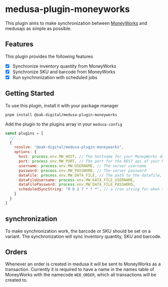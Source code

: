 # medusa-plugin-moneyworks

This plugin aims to make synchronization between [MoneyWorks](https://www.cognito.co.nz/) and medusajs as simple as possible.

## Features

This plugin provides the following features

- [x] Synchronize inventory quantity from MoneyWorks
- [x] Synchronize SKU and barcode from MoneyWorks
- [x] Run synchronization with scheduled jobs

## Getting Started

To use this plugin, install it with your package manager

```
pnpm install @oak-digital/medusa-plugin-moneyworks
```

Add the plugin to the plugins array in your `medusa-config`

```javascript
const plugins = [
  // ...
  {
    resolve: "@oak-digital/medusa-plugin-moneyworks",
    options: {
      host: process.env.MW_HOST, // The hostname for your MoneyWorks datacentre
      port: process.env.MW_PORT, // The port for the REST api of your MoneyWorks datacentre
      username: process.env.MW_USERNAME, // The server username 
      password: process.env.MW_PASSWORD, // The server password
      dataFile: process.env.MW_DATA_FILE, // The path to the datafile, should not be url encoded
      dataFileUsername: process.env.MW_DATA_FILE_USERNAME,
      dataFilePassword: process.env.MW_DATA_FILE_PASSWORD,
      scheduledSyncString: "0 0 2 ? * * *", // a cron string for when the sync should run, default "0 0 2 ? * * *"
    }
  }
]
```

## synchronization

To make synchronization work, the barcode or SKU should be set on a variant.
The synchronization will sync inventory quantity, SKU and barcode.

## Orders

Whenever an order is created in medusa it will be sent to MoneyWorks as a transaction.
Currently it is required to have a name in the names table of MoneyWorks with the namecode `WEB_ORDER`, which all transactions will be created to.

